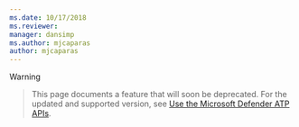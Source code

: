 ```yaml
---
ms.date: 10/17/2018
ms.reviewer: 
manager: dansimp
ms.author: mjcaparas
author: mjcaparas
---
```

>[!WARNING]


> This page documents a feature that will soon be deprecated. For the updated and supported version, see [Use the Microsoft Defender ATP APIs](use-apis.md).
